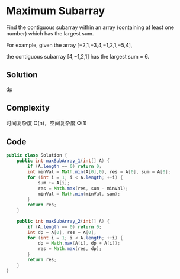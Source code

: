 # Maximum Subarray

Find the contiguous subarray within an array (containing at least one number) which has the largest sum.

For example, given the array [−2,1,−3,4,−1,2,1,−5,4],

the contiguous subarray [4,−1,2,1] has the largest sum = 6.

## Solution

dp

## Complexity

时间复杂度 O(n)，空间复杂度 O(1)

## Code

```java
public class Solution {
    public int maxSubArray_1(int[] A) {
        if (A.length == 0) return 0;
        int minVal = Math.min(A[0],0), res = A[0], sum = A[0];
        for (int i = 1; i < A.length; ++i) {
            sum += A[i];
            res = Math.max(res, sum - minVal);
            minVal = Math.min(minVal, sum);
        }
        return res;
    }
    
    public int maxSubArray_2(int[] A) {
        if (A.length == 0) return 0;
        int dp = A[0], res = A[0];
        for (int i = 1; i < A.length; ++i) {
            dp = Math.max(A[i], dp + A[i]);
            res = Math.max(res, dp);
        }
        return res;
    }
}
```

